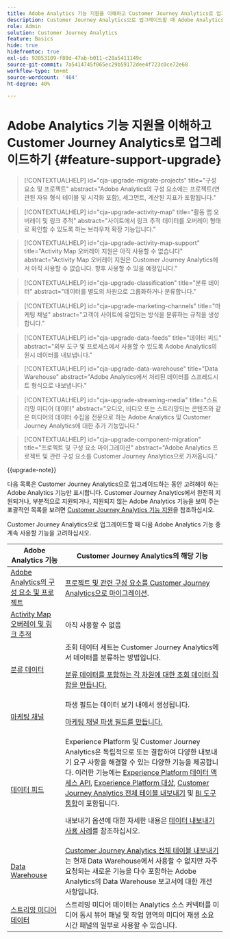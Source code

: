 ```yaml
---
title: Adobe Analytics 기능 지원을 이해하고 Customer Journey Analytics로 업그레이드하기
description: Customer Journey Analytics으로 업그레이드할 때 Adobe Analytics 기능 지원에 대해 알아봅니다.
role: Admin
solution: Customer Journey Analytics
feature: Basics
hide: true
hidefromtoc: true
exl-id: 92053109-f80d-47ab-b011-c28a5411149c
source-git-commit: 7a5414745f065ec29b59172dee4f723c0ce72e68
workflow-type: tm+mt
source-wordcount: '464'
ht-degree: 40%

---
```


# Adobe Analytics 기능 지원을 이해하고 Customer Journey Analytics로 업그레이드하기 {#feature-support-upgrade}

<!-- markdownlint-disable MD034 -->

>[!CONTEXTUALHELP]
>id="cja-upgrade-migrate-projects"
>title="구성 요소 및 프로젝트"
>abstract="Adobe Analytics의 구성 요소에는 프로젝트(연관된 자유 형식 테이블 및 시각화 포함), 세그먼트, 계산된 지표가 포함됩니다."

<!-- markdownlint-enable MD034 -->

<!-- markdownlint-disable MD034 -->

>[!CONTEXTUALHELP]
>id="cja-upgrade-activity-map"
>title="활동 맵 오버레이 및 링크 추적"
>abstract="사이트에서 링크 추적 데이터를 오버레이 형태로 확인할 수 있도록 하는 브라우저 확장 기능입니다."

<!-- markdownlint-enable MD034 -->

<!-- markdownlint-disable MD034 -->

>[!CONTEXTUALHELP]
>id="cja-upgrade-activity-map-support"
>title="Activity Map 오버레이 지원은 아직 사용할 수 없습니다"
>abstract="Activity Map 오버레이 지원은 Customer Journey Analytics에서 아직 사용할 수 없습니다. 향후 사용할 수 있을 예정입니다."

<!-- markdownlint-enable MD034 -->

<!-- markdownlint-disable MD034 -->

>[!CONTEXTUALHELP]
>id="cja-upgrade-classification"
>title="분류 데이터"
>abstract="데이터를 별도의 차원으로 그룹화하거나 분류합니다."

<!-- markdownlint-enable MD034 -->

<!-- markdownlint-disable MD034 -->

>[!CONTEXTUALHELP]
>id="cja-upgrade-marketing-channels"
>title="마케팅 채널"
>abstract="고객이 사이트에 유입되는 방식을 분류하는 규칙을 생성합니다."

<!-- markdownlint-enable MD034 -->

<!-- markdownlint-disable MD034 -->

>[!CONTEXTUALHELP]
>id="cja-upgrade-data-feeds"
>title="데이터 피드"
>abstract="외부 도구 및 프로세스에서 사용할 수 있도록 Adobe Analytics의 원시 데이터를 내보냅니다."

<!-- markdownlint-enable MD034 -->

<!-- markdownlint-disable MD034 -->

>[!CONTEXTUALHELP]
>id="cja-upgrade-data-warehouse"
>title="Data Warehouse"
>abstract="Adobe Analytics에서 처리된 데이터를 스프레드시트 형식으로 내보냅니다."

<!-- markdownlint-enable MD034 -->

<!-- markdownlint-disable MD034 -->

>[!CONTEXTUALHELP]
>id="cja-upgrade-streaming-media"
>title="스트리밍 미디어 데이터"
>abstract="오디오, 비디오 또는 스트리밍되는 콘텐츠와 같은 미디어의 데이터 수집을 전문으로 하는 Adobe Analytics 및 Customer Journey Analytics에 대한 추가 기능입니다."

<!-- markdownlint-enable MD034 -->

<!-- markdownlint-disable MD034 -->

>[!CONTEXTUALHELP]
>id="cja-upgrade-component-migration"
>title="프로젝트 및 구성 요소 마이그레이션"
>abstract="Adobe Analytics 프로젝트 및 관련 구성 요소를 Customer Journey Analytics으로 가져옵니다."

<!-- markdownlint-enable MD034 -->

{{upgrade-note}}

다음 목록은 Customer Journey Analytics으로 업그레이드하는 동안 고려해야 하는 Adobe Analytics 기능만 표시합니다. Customer Journey Analytics에서 완전히 지원되거나, 부분적으로 지원되거나, 지원되지 않는 Adobe Analytics 기능을 보여 주는 포괄적인 목록을 보려면 [Customer Journey Analytics 기능 지원](/help/getting-started/aa-vs-cja/cja-aa.md)을 참조하십시오.

Customer Journey Analytics으로 업그레이드할 때 다음 Adobe Analytics 기능 중 계속 사용할 기능을 고려하십시오.

| Adobe Analytics 기능 | Customer Journey Analytics의 해당 기능 |
|---------|----------|
| [Adobe Analytics의 구성 요소 및 프로젝트](https://experienceleague.adobe.com/en/docs/analytics/analyze/analysis-workspace/build-workspace-project/freeform-overview) | [프로젝트 및 관련 구성 요소를 Customer Journey Analytics으로 마이그레이션](https://experienceleague.adobe.com/en/docs/analytics/admin/admin-tools/component-migration/prepare-component-migration). |
| [Activity Map 오버레이 및 링크 추적](https://experienceleague.adobe.com/en/docs/analytics/analyze/activity-map/overview) | 아직 사용할 수 없음 |
| [분류 데이터](https://experienceleague.adobe.com/en/docs/analytics/components/classifications/c-classifications) | 조회 데이터 세트는 Customer Journey Analytics에서 데이터를 분류하는 방법입니다.<p>[분류 데이터를 포함하는 각 차원에 대한 조회 데이터 집합을 만듭니다.](/help/getting-started/cja-upgrade/cja-upgrade-dataset-lookup.md)</p> |
| [마케팅 채널](https://experienceleague.adobe.com/en/docs/analytics/components/marketing-channels/c-getting-started-mchannel) | 파생 필드는 데이터 보기 내에서 생성됩니다. <p>[마케팅 채널 파생 필드를 만듭니다.](/help/getting-started/cja-upgrade/cja-upgrade-marketing-channel.md)</p> |
| [데이터 피드](https://experienceleague.adobe.com/en/docs/analytics/export/analytics-data-feed/data-feed-overview) | Experience Platform 및 Customer Journey Analytics은 독립적으로 또는 결합하여 다양한 내보내기 요구 사항을 해결할 수 있는 다양한 기능을 제공합니다. 이러한 기능에는 [Experience Platform 데이터 액세스 API](https://experienceleague.adobe.com/docs/experience-platform/data-access/api.html), [Experience Platform 대상](https://experienceleague.adobe.com/docs/experience-platform/destinations/ui/activate/export-datasets.html), [Customer Journey Analytics 전체 테이블 내보내기](/help/analysis-workspace/export/export-cloud.md) 및 [BI 도구 통합](/help/data-views/bi-extension.md)이 포함됩니다.<p>내보내기 옵션에 대한 자세한 내용은 [데이터 내보내기 사용 사례](/help/use-cases/data-export/overview.md)를 참조하십시오.</p> |
| [Data Warehouse](https://experienceleague.adobe.com/en/docs/analytics/export/data-warehouse/data-warehouse) | [Customer Journey Analytics 전체 테이블 내보내기](/help/analysis-workspace/export/export-cloud.md)는 현재 Data Warehouse에서 사용할 수 없지만 자주 요청되는 새로운 기능을 다수 포함하는 Adobe Analytics의 Data Warehouse 보고서에 대한 개선 사항입니다. |
| [스트리밍 미디어 데이터](https://experienceleague.adobe.com/ko/docs/media-analytics/using/media-overview) | 스트리밍 미디어 데이터는 Analytics 소스 커넥터를 미디어 동시 뷰어 패널 및 작업 영역의 미디어 재생 소요 시간 패널의 일부로 사용할 수 있습니다. |

